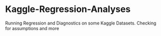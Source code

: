 # Kaggle-Regression-Analyses
Running Regression and Diagnostics on some Kaggle Datasets. Checking for assumptions and more
